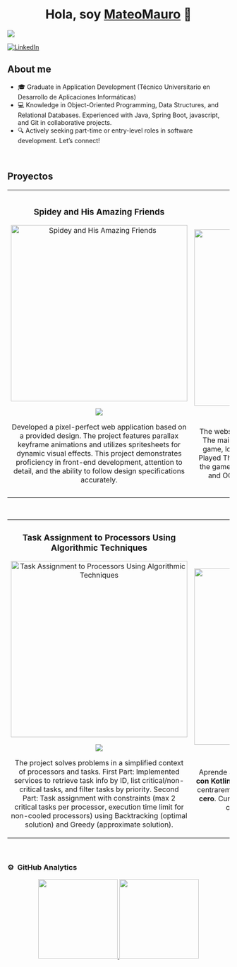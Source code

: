 <div align="center">
<h1 align="center">Hola, soy <a href="https://mateomauro.github.io/myPortfolio/">MateoMauro</a> 👋</h1>
</div>
<img src="https://i.imgur.com/weNbhGZ.png">

[![LinkedIn](https://img.shields.io/badge/LinkedIn-Mateo%20Mauro-blue?style=social&logo=linkedin)](https://www.linkedin.com/in/mateo-mauro/)

## About me

- 🎓 Graduate in Application Development (Técnico Universitario en Desarrollo de Aplicaciones Informáticas)  
- 💻 Knowledge in Object-Oriented Programming, Data Structures, and Relational Databases. Experienced with Java, Spring Boot, javascript, and Git in collaborative projects.  
- 🔍 Actively seeking part-time or entry-level roles in software development. Let’s connect!  
<br>

## Proyectos
<table>
<tr>
<td width="50%">
<h3 align="center">Spidey and His Amazing Friends</h3>
<div align="center">
<a href="https://mateomauro.github.io/Spidey/" target="_blank"><img src="https://i.imgur.com/4HQMAXm.png" width="400" objeti cover alt="Spidey and His Amazing Friends"></a>
<p>
<a href="https://github.com/mateomauro/Spidey" target="_blank">
<img src="https://img.shields.io/badge/CÓDIGO-ff9?style=for-the-badge&logo=github&logoColor=black">
</a>
</p>
<p>Developed a pixel-perfect web application based on a provided design. The project features parallax keyframe animations and utilizes spritesheets for dynamic visual effects. This project demonstrates proficiency in front-end development, attention to detail, and the ability to follow design specifications accurately.</p>
</div>
                                                                                      
</td>

<td width="50%">
               <br>
<h3 align="center">Video Game Web Page</h3>
<div align="center">                                       
<a href="https://mateomauro.github.io/Interfaces/TP2/home.html" target="_blank"><img src="https://i.imgur.com/3N4wMu4.png" width="400" alt="Video Game Web Page"></a>
<br>
<p>
<a href="https://github.com/mateomauro/Interfaces" target="_blank">
<img src="https://img.shields.io/badge/C%C3%93DIGO-80ffaa?style=for-the-badge&logo=github&logoColor=black">
</a>
</p>
</p>The website is responsive only on the home page. The main interactive feature is the Connect Four game, located in the center section under “Most Played This Week.” Navigate to this section to play the game, which showcases advanced JavaScript and OOP skills. Enjoy the modern design and animations throughout the site.</p>
</div>                                                             
</table>                                                                                 
</div>
<br>

<table>
<tr>
<td width="50%">
<h3 align="center">Task Assignment to Processors Using Algorithmic Techniques</h3>
<div align="center">
<a href="https://github.com/mateomauro/Task-Assignment-to-Processors-Using-Algorithmic-Techniques" target="_blank"><img src="https://i.imgur.com/2i20alx.png" width="400" alt="Task Assignment to Processors Using Algorithmic Techniques"></a>
<p>
<a href="https://github.com/mateomauro/Task-Assignment-to-Processors-Using-Algorithmic-Techniques" target="_blank">
<img src="https://img.shields.io/badge/CÓDIGO-ff9?style=for-the-badge&logo=github&logoColor=black">
</a>
</p>
<p>The project solves problems in a simplified context of processors and tasks. First Part: Implemented services to retrieve task info by ID, list critical/non-critical tasks, and filter tasks by priority. Second Part: Task assignment with constraints (max 2 critical tasks per processor, execution time limit for non-cooled processors) using Backtracking (optimal solution) and Greedy (approximate solution).</p>
</div>
                                                                                      
</td>       

<td width="50%">
<h3 align="center">Curso Kotlin Multiplatform</h3>
<div align="center">
<a href="https://github.com/ArisGuimera/Curso-Kotlin-Multiplatform" target="_blank"><img src="https://i.imgur.com/nDDp1Ra.jpg" width="400" alt="Curso Kotlin Multiplatform"></a>
<p>
<a href="https://github.com/ArisGuimera/Curso-Kotlin-Multiplatform" target="_blank">
<img src="https://img.shields.io/badge/C%C3%93DIGO-cfaae0?style=for-the-badge&logo=github&logoColor=black">
</a>
<a href="https://youtube.com/playlist?list=PL8ie04dqq7_NUvBcMMosVRAbqZDWmRzX3&si=FdS-Z07ZFAUjDHAE" target="_blank">
<img src="https://img.shields.io/badge/-Youtube-green?style=for-the-badge&color=ff00f4">
</a>
</p>
<p>Aprende a programar aplicaciones <strong>multiplataform con Kotlin y Jetpack Compose</strong> - En este curso nos centraremos en dominar Kotlin Multiplatform <strong>desde cero</strong>. Curso <strong>GRATUITO</strong> (en desarrollo) con todo el código disponible para descargar.</p>
</div>
                                                                                      
</td>  
</table>                                                                                 
</div>
<br>

### ⚙️ &nbsp;GitHub Analytics

<p align="center">
<a href="https://github.com/ArisGuimera">
  <img height="180em" src="https://github-readme-stats-eight-theta.vercel.app/api?username=ArisGuimera&show_icons=true&theme=algolia&include_all_commits=true&count_private=true"/>
  <img height="180em" src="https://github-readme-stats-eight-theta.vercel.app/api/top-langs/?username=ArisGuimera&layout=compact&langs_count=8&theme=algolia"/>
</a>
</p>
